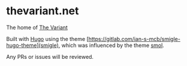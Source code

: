 # thevariant.net

The home of [The Variant](https://thevariant.net)

Built with [Hugo](https://gohugo.io) using the theme [https://gitlab.com/ian-s-mcb/smigle-hugo-theme](smigle), which was influenced by the theme [smol](https://github.com/sumnerevans/smol).

Any PRs or issues will be reviewed.
